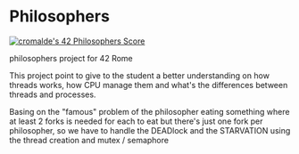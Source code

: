 # Philosophers

[![cromalde's 42 Philosophers Score](https://badge42.vercel.app/api/v2/cl1z1axw3001109mox1m22pjp/project/2149177)](https://github.com/JaeSeoKim/badge42)

philosophers project for 42 Rome

This project point to give to the student a better understanding on how threads works, how CPU manage them and what's the
differences between threads and processes.

Basing on the "famous" problem of the philosopher eating something where at least 2 forks is needed for each to eat but there's 
just one fork per philosopher, so we have to handle the DEADlock and the STARVATION using the thread creation and mutex / semaphore
